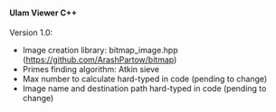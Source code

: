 #### Ulam Viewer C++

Version 1.0:
  - Image creation library: bitmap_image.hpp (https://github.com/ArashPartow/bitmap)
  - Primes finding algorithm: Atkin sieve
  - Max number to calculate hard-typed in code (pending to change)
  - Image name and destination path hard-typed in code (pending to change)
